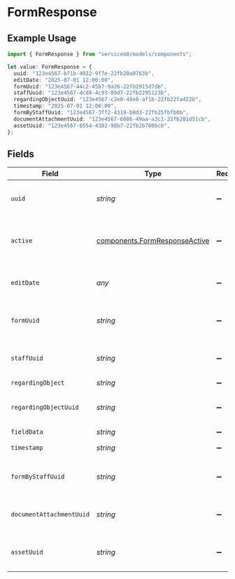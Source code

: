 # FormResponse

## Example Usage

```typescript
import { FormResponse } from "servicem8/models/components";

let value: FormResponse = {
  uuid: "123e4567-b71b-4022-9f7e-22fb20a0763b",
  editDate: "2025-07-01 12:00:00",
  formUuid: "123e4567-44c2-45b7-9a26-22fb2915d7db",
  staffUuid: "123e4567-4cd8-4c93-89d7-22fb2295123b",
  regardingObjectUuid: "123e4567-c2e0-48e8-af1b-22fb22fa422b",
  timestamp: "2025-07-01 12:00:00",
  formByStaffUuid: "123e4567-3ff2-4319-b0d3-22fb25fbfb0b",
  documentAttachmentUuid: "123e4567-6086-49aa-a3c1-22fb201d51cb",
  assetUuid: "123e4567-6554-4382-98b7-22fb2b788bcb",
};
```

## Fields

| Field                                                                          | Type                                                                           | Required                                                                       | Description                                                                    | Example                                                                        |
| ------------------------------------------------------------------------------ | ------------------------------------------------------------------------------ | ------------------------------------------------------------------------------ | ------------------------------------------------------------------------------ | ------------------------------------------------------------------------------ |
| `uuid`                                                                         | *string*                                                                       | :heavy_minus_sign:                                                             | Unique identifier for this record                                              | 123e4567-b71b-4022-9f7e-22fb20a0763b                                           |
| `active`                                                                       | [components.FormResponseActive](../../models/components/formresponseactive.md) | :heavy_minus_sign:                                                             | Record active/deleted flag.  Valid values are [0,1]                            |                                                                                |
| `editDate`                                                                     | *any*                                                                          | :heavy_minus_sign:                                                             | Timestamp at which record was last modified                                    | 2025-07-01 12:00:00                                                            |
| `formUuid`                                                                     | *string*                                                                       | :heavy_minus_sign:                                                             | N/A                                                                            | 123e4567-44c2-45b7-9a26-22fb2915d7db                                           |
| `staffUuid`                                                                    | *string*                                                                       | :heavy_minus_sign:                                                             | N/A                                                                            | 123e4567-4cd8-4c93-89d7-22fb2295123b                                           |
| `regardingObject`                                                              | *string*                                                                       | :heavy_minus_sign:                                                             | N/A                                                                            |                                                                                |
| `regardingObjectUuid`                                                          | *string*                                                                       | :heavy_minus_sign:                                                             | N/A                                                                            | 123e4567-c2e0-48e8-af1b-22fb22fa422b                                           |
| `fieldData`                                                                    | *string*                                                                       | :heavy_minus_sign:                                                             | N/A                                                                            |                                                                                |
| `timestamp`                                                                    | *string*                                                                       | :heavy_minus_sign:                                                             | N/A                                                                            | 2025-07-01 12:00:00                                                            |
| `formByStaffUuid`                                                              | *string*                                                                       | :heavy_minus_sign:                                                             | N/A                                                                            | 123e4567-3ff2-4319-b0d3-22fb25fbfb0b                                           |
| `documentAttachmentUuid`                                                       | *string*                                                                       | :heavy_minus_sign:                                                             | N/A                                                                            | 123e4567-6086-49aa-a3c1-22fb201d51cb                                           |
| `assetUuid`                                                                    | *string*                                                                       | :heavy_minus_sign:                                                             | N/A                                                                            | 123e4567-6554-4382-98b7-22fb2b788bcb                                           |